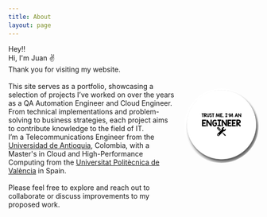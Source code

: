 ```yaml
---
title: About
layout: page
---
```


<div style="display: flex; align-items: center;">
    <div style="flex: 1;">
        Hey!!<br>
        Hi, I'm Juan ✌️<br>
        Thank you for visiting my website.  <br>
        <!-- <a href="https://github.com/SupunKavinda/jekyll-theme-leaf">Github</a><br><br> -->
    <div style="flex: 1;"><br>
    This site serves as a portfolio, showcasing a selection of projects I’ve worked on over the years as a QA Automation Engineer and Cloud Engineer. From technical implementations and problem-solving to business strategies,  each project aims to contribute knowledge to the field of IT.<br> 
    I’m a Telecommunications Engineer from the <a rel="me" target="_blank" href="https://www.udea.edu.co/wps/portal/udea">Universidad de Antioquia</a>, Colombia, with a Master's in Cloud and High-Performance Computing from the <a rel="me" target="_blank" href="https://www.upv.es/">Universitat Politècnica de València</a> in Spain. <br> <br> 
    Please feel free to explore and reach out to collaborate or discuss improvements to my proposed work.
    </div>
    </div>
    <div style="flex: 0 0 150px; margin-left: 20px;">
        <img src="/assets/trust.png" alt="Mi Imagen" style="border-radius: 50%; width: 100%; height: auto;">
    </div>
</div>
<!-- <a rel="me" target="_blank" href="https://twitter.com/_SupunKavinda">Supun Kavinda</a>.<br><br> -->